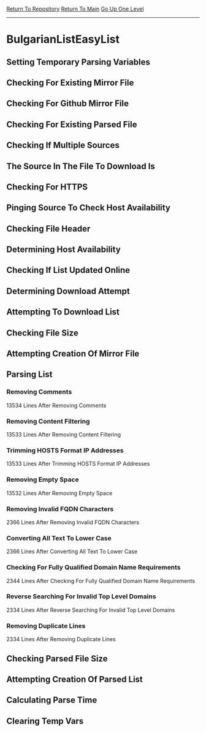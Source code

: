 [Return To Repository](https://github.com/deathbybandaid/piholeparser/)
[Return To Main](https://github.com/deathbybandaid/piholeparser/blob/master/RecentRunLogs/Mainlog.md)
[Go Up One Level](https://github.com/deathbybandaid/piholeparser/blob/master/RecentRunLogs/TopLevelScripts/30-Processing-External-Blacklists.md)
____________________________________
# BulgarianListEasyList
## Setting Temporary Parsing Variables
## Checking For Existing Mirror File
## Checking For Github Mirror File
## Checking For Existing Parsed File
## Checking If Multiple Sources
## The Source In The File To Download Is
## Checking For HTTPS
## Pinging Source To Check Host Availability
## Checking File Header
## Determining Host Availability
## Checking If List Updated Online
## Determining Download Attempt
## Attempting To Download List
## Checking File Size
## Attempting Creation Of Mirror File
## Parsing List
### Removing Comments
13534 Lines After Removing Comments
### Removing Content Filtering
13533 Lines After Removing Content Filtering
### Trimming HOSTS Format IP Addresses
13533 Lines After Trimming HOSTS Format IP Addresses
### Removing Empty Space
13532 Lines After Removing Empty Space
### Removing Invalid FQDN Characters
2366 Lines After Removing Invalid FQDN Characters
### Converting All Text To Lower Case
2366 Lines After Converting All Text To Lower Case
### Checking For Fully Qualified Domain Name Requirements
2344 Lines After Checking For Fully Qualified Domain Name Requirements
### Reverse Searching For Invalid Top Level Domains
2334 Lines After Reverse Searching For Invalid Top Level Domains
### Removing Duplicate Lines
2334 Lines After Removing Duplicate Lines
## Checking Parsed File Size
## Attempting Creation Of Parsed List
## Calculating Parse Time
## Clearing Temp Vars
